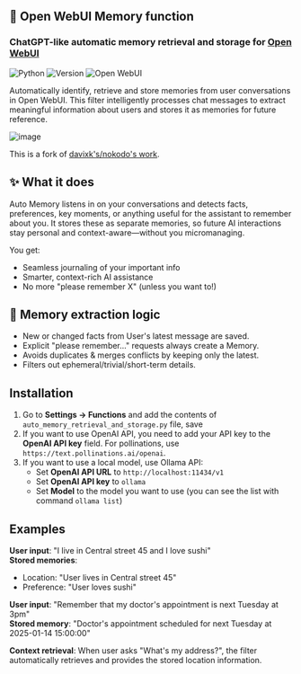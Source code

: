 ## 🧠 Open WebUI Memory function

### ChatGPT-like automatic memory retrieval and storage for [Open WebUI](https://github.com/open-webui/open-webui)

![Python](https://img.shields.io/badge/python-3670A0?style=for-the-badge&logo=python&logoColor=ffdd54) ![Version](https://img.shields.io/badge/version-3.0.2-blue?style=for-the-badge) ![Open WebUI](https://img.shields.io/badge/Open%20WebUI-Compatible-orange?style=for-the-badge)

Automatically identify, retrieve and store memories from user conversations in Open WebUI. This filter intelligently processes chat messages to extract meaningful information about users and stores it as memories for future reference.

![image](https://github.com/user-attachments/assets/a76ec505-282a-4f40-b7c7-c9855a86610a)

This is a fork of [davixk's/nokodo's work](https://github.com/Davixk/open-webui-extensions).

## ✨ What it does

Auto Memory listens in on your conversations and detects facts, preferences, key moments, or anything useful for the assistant to remember about you.
It stores these as separate memories, so future AI interactions stay personal and context-aware—without you micromanaging.

You get:
* Seamless journaling of your important info
* Smarter, context-rich AI assistance
* No more "please remember X" (unless you want to!)

## 🧠 Memory extraction logic

- New or changed facts from User's latest message are saved.
- Explicit "please remember..." requests always create a Memory.
- Avoids duplicates & merges conflicts by keeping only the latest.
- Filters out ephemeral/trivial/short-term details.

## Installation

1. Go to **Settings → Functions** and add the contents of `auto_memory_retrieval_and_storage.py` file, save
2. If you want to use OpenAI API, you need to add your API key to the **OpenAI API key** field. For pollinations, use `https://text.pollinations.ai/openai`.
3. If you want to use a local model, use Ollama API:
    - Set **OpenAI API URL** to `http://localhost:11434/v1`
    - Set **OpenAI API key** to `ollama`
    - Set **Model** to the model you want to use (you can see the list with command `ollama list`)

## Examples

**User input**: "I live in Central street 45 and I love sushi"<br>
**Stored memories**:<br>
- Location: "User lives in Central street 45"<br>
- Preference: "User loves sushi"<br>

**User input**: "Remember that my doctor's appointment is next Tuesday at 3pm" <br>
**Stored memory**: "Doctor's appointment scheduled for next Tuesday at 2025-01-14 15:00:00"<br>

**Context retrieval**: When user asks "What's my address?", the filter automatically retrieves and provides the stored location information.
